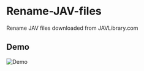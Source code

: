 # Rename-JAV-files
Rename JAV files downloaded from JAVLibrary.com

## Demo
![Demo](https://github.com/jvlflame/Rename-JAV-files/blob/master/demo.gif?raw=true)
